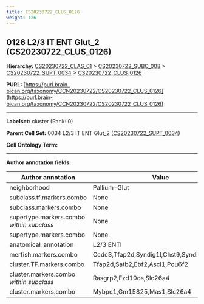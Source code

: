 ```yaml
---
title: CS20230722_CLUS_0126
weight: 126
---
```

## 0126 L2/3 IT ENT Glut_2 (CS20230722_CLUS_0126)
<b>Hierarchy: </b>
[CS20230722_CLAS_01](../CS20230722_CLAS_01) >
[CS20230722_SUBC_008](../CS20230722_SUBC_008) >
[CS20230722_SUPT_0034](../CS20230722_SUPT_0034) >
[CS20230722_CLUS_0126](../CS20230722_CLUS_0126)

**PURL:** [https://purl.brain-bican.org/taxonomy/CCN20230722/CS20230722_CLUS_0126](https://purl.brain-bican.org/taxonomy/CCN20230722/CS20230722_CLUS_0126)

---


**Labelset:** cluster (Rank: 0)

**Parent Cell Set:** 0034 L2/3 IT ENT Glut_2 ([CS20230722_SUPT_0034](../CS20230722_SUPT_0034))



**Cell Ontology Term:** 

[MARKER GENES.]: #


---

[TRANSFERRED ANNOTATIONS.]: #


[AUTHOR ANNOTATION FIELDS.]: #


**Author annotation fields:**

| Author annotation | Value |
|-------------------|-------|
|neighborhood|Pallium-Glut|
|subclass.tf.markers.combo|None|
|subclass.markers.combo|None|
|supertype.markers.combo _within subclass_|None|
|supertype.markers.combo|None|
|anatomical_annotation|L2/3 ENTl|
|merfish.markers.combo|Ccdc3,Tfap2d,Syndig1l,Chst9,Syndig1,Pou6f2|
|cluster.TF.markers.combo|Tfap2d,Satb2,Ebf2,Ascl1,Pou6f2|
|cluster.markers.combo _within subclass_|Rasgrp2,Fzd10os,Slc26a4|
|cluster.markers.combo|Mybpc1,Gm15825,Mas1,Slc26a4|
